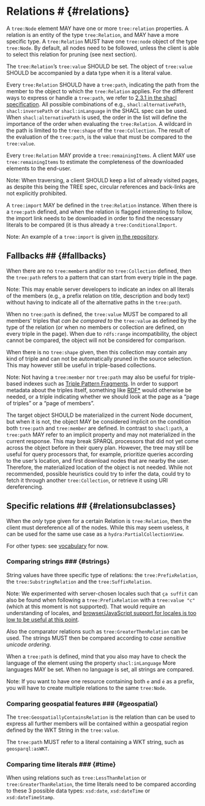 # Relations # {#relations}

A `tree:Node` element MAY have one or more `tree:relation` properties. A relation is an entity of the type `tree:Relation`, and MAY have a more specific type. A `tree:Relation` MUST have one `tree:node` object of the type `tree:Node`. By default, all nodes need to be followed, unless the client is able to select this relation for pruning (see next section).

The `tree:Relation`’s `tree:value` SHOULD be set. The object of `tree:value` SHOULD be accompanied by a data type when it is a literal value.

Every `tree:Relation` SHOULD have a `tree:path`, indicating the path from the member to the object to which the `tree:Relation` applies. For the different ways to express or handle a `tree:path`, we refer to [2.3.1 in the shacl specification](https://www.w3.org/TR/shacl/#x2.3.1-shacl-property-paths). All possible combinations of e.g., `shacl:alternativePath`, `shacl:inversePath` or `shacl:inLanguage` in the SHACL spec can be used. When `shacl:alternativePath` is used, the order in the list will define the importance of the order when evaluating the `tree:Relation`. A wildcard in the path is limited to the `tree:shape` of the `tree:Collection`.
The result of the evaluation of the `tree:path`, is the value that must be compared to the `tree:value`.

Every `tree:Relation` MAY provide a `tree:remainingItems`. A client MAY use `tree:remainingItems` to estimate the completeness of the downloaded elements to the end-user.

Note: When traversing, a client SHOULD keep a list of already visited pages, as despite this being the TREE spec, circular references and back-links are not explicitly prohibited.

A `tree:import` MAY be defined in the `tree:Relation` instance. When there is a `tree:path` defined, and when the relation is flagged interesting to follow, the import link needs to be downloaded in order to find the necessary literals to be compared (it is thus already a `tree:ConditionalImport`.

Note: An example of a `tree:import` is given [in the repository](https://github.com/TREEcg/specification/blob/master/examples/geospatially-ordered-public-transport/first.ttl#L27).


## Fallbacks ## {#fallbacks}

When there are no `tree:member`s and/or no `tree:Collection` defined, then the `tree:path` refers to a pattern that can start from every triple in the page.

Note: This may enable server developers to indicate an index on all literals of the members (e.g., a prefix relation on title, description and body text) without having to indicate all of the alternative paths in the `tree:path`.

When no `tree:path` is defined, the `tree:value` MUST be compared to all members’ triples that *can be compared to* the `tree:value` as defined by the type of the relation (or when no members or collection are defined, on every triple in the page).
When due to `rdfs:range` incompatibility, the object cannot be compared, the object will not be considered for comparison.

When there is no `tree:shape` given, then this collection may contain any kind of triple and can not be automatically pruned in the source selection. This may however still be useful in triple-based collections.

Note: Not having a `tree:member` nor `tree:path` may also be useful for triple-based indexes such as [Triple Pattern Fragments](https://www.hydra-cg.com/spec/latest/triple-pattern-fragments/). In order to support metadata about the triples itself, something like [RDF*](http://blog.liu.se/olafhartig/tag/rdf-star/) would otherwise be needed, or a triple indicating whether we should look at the page as a “page of triples” or a “page of members”.

The target object SHOULD be materialized in the current Node document, but when it is not, the object MAY be considered implicit on the condition both `tree:path` and `tree:member` are defined.
In contrast to `shacl:path`, a `tree:path` MAY refer to an implicit property and may not materialized in the current response. This may break SPARQL processors that did not yet come across the object before in their query plan. However, the tree may still be useful for query processors that, for example, prioritize queries according to the user’s location, and first download nodes that are nearby the user. Therefore, the materialized location of the object is not needed. While not recommended, possible heuristics could try to infer the data, could try to fetch it through another `tree:Collection`, or retrieve it using URI dereferencing.

## Specific relations ## {#relationsubclasses}

When the *only* type given for a certain Relation is `tree:Relation`, then the client must dereference all of the nodes. While this may seem useless, it can be used for the same use case as a `hydra:PartialCollectionView`.

For other types: see [vocabulary](../vocabulary.md) for now.

### Comparing strings ### {#strings}

String values have three specific type of relations: the `tree:PrefixRelation`, the `tree:SubstringRelation` and the `tree:SuffixRelation`.

Note: We experimented with server-chosen locales such that `ça suffit` can also be found when following a `tree:PrefixRelation` with a `tree:value "c"` (which at this moment is not supported). That would require an understanding of locales, and [browser/JavaScript support for locales is too low to be useful at this point](https://developer.mozilla.org/en-US/docs/Web/JavaScript/Reference/Global_Objects/Intl#Locale_identification_and_negotiation).

Also the comparator relations such as `tree:GreaterThenRelation` can be used.
The strings MUST then be compared according to *case sensitive unicode ordering*.

When a `tree:path` is defined, mind that you also may have to check the language of the element using the property `shacl:inLanguage` 
More languages MAY be set.
When no language is set, all strings are compared.

Note: If you want to have one resource containing both `e` and `é` as a prefix, you will have to create multiple relations to the same `tree:Node`.

### Comparing geospatial features ### {#geospatial}

The `tree:GeospatiallyContainsRelation` is the relation than can be used to express all further members will be contained within a geospatial region defined by the WKT String in the `tree:value`.

The `tree:path` MUST refer to a literal containing a WKT string, such as `geosparql:asWKT`.

### Comparing time literals ### {#time}

When using relations such as `tree:LessThanRelation` or `tree:GreaterThanRelation`, the time literals need to be compared according to these 3 possible data types: `xsd:date`, `xsd:dateTime` or `xsd:dateTimeStamp`.

